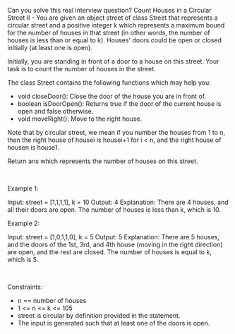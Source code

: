 Can you solve this real interview question? Count Houses in a Circular Street II - You are given an object street of class Street that represents a circular street and a positive integer k which represents a maximum bound for the number of houses in that street (in other words, the number of houses is less than or equal to k). Houses' doors could be open or closed initially (at least one is open).

Initially, you are standing in front of a door to a house on this street. Your task is to count the number of houses in the street.

The class Street contains the following functions which may help you:

 * void closeDoor(): Close the door of the house you are in front of.
 * boolean isDoorOpen(): Returns true if the door of the current house is open and false otherwise.
 * void moveRight(): Move to the right house.

Note that by circular street, we mean if you number the houses from 1 to n, then the right house of housei is housei+1 for i < n, and the right house of housen is house1.

Return ans which represents the number of houses on this street.

 

Example 1:


Input: street = [1,1,1,1], k = 10
Output: 4
Explanation: There are 4 houses, and all their doors are open. 
The number of houses is less than k, which is 10.

Example 2:


Input: street = [1,0,1,1,0], k = 5
Output: 5
Explanation: There are 5 houses, and the doors of the 1st, 3rd, and 4th house (moving in the right direction) are open, and the rest are closed.
The number of houses is equal to k, which is 5.


 

Constraints:

 * n == number of houses
 * 1 <= n <= k <= 105
 * street is circular by definition provided in the statement.
 * The input is generated such that at least one of the doors is open.